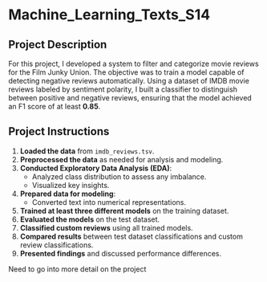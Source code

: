 # Machine_Learning_Texts_S14

## Project Description
For this project, I developed a system to filter and categorize movie reviews for the Film Junky Union. The objective was to train a model capable of detecting negative reviews automatically. Using a dataset of IMDB movie reviews labeled by sentiment polarity, I built a classifier to distinguish between positive and negative reviews, ensuring that the model achieved an F1 score of at least **0.85**.

## Project Instructions
1. **Loaded the data** from `imdb_reviews.tsv`.
2. **Preprocessed the data** as needed for analysis and modeling.
3. **Conducted Exploratory Data Analysis (EDA)**:
   - Analyzed class distribution to assess any imbalance.
   - Visualized key insights.
4. **Prepared data for modeling**:
   - Converted text into numerical representations.
5. **Trained at least three different models** on the training dataset.
6. **Evaluated the models** on the test dataset.
7. **Classified custom reviews** using all trained models.
8. **Compared results** between test dataset classifications and custom review classifications.
9. **Presented findings** and discussed performance differences.


Need to go into more detail on the project
